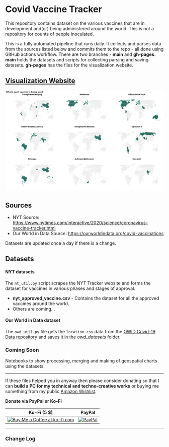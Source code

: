 # Covid Vaccine Tracker

This repository contains dataset on the various vaccines that are in development and(or) being administered around the world. This is not a repository for counts of people inoculated.

This is a fully automated pipeline that runs daily. It collects and parses data from the sources listed below and commits them to the repo - all done using GitHub actions workflow. There are two branches - **main** and **gh-pages**. **main** holds the datasets and scripts for collecting parsing and saving datasets. **gh-pages** has the files for the visualization website.

## [Visualization Website](https://armsp.github.io/covid-vaccine-tracker)

![Website Screenshot](website.png)

## Sources

- NYT Source: https://www.nytimes.com/interactive/2020/science/coronavirus-vaccine-tracker.html
- Our World in Data Source: https://ourworldindata.org/covid-vaccinations

Datasets are updated once a day if there is a change.

## Datasets

#### NYT datasets

The `nt_util.py` script scrapes the NYT Tracker website and forms the dataset for vaccines in various phases and stages of approval.

- **nyt_approved_vaccine.csv** - Contains the dataset for all the approved vaccines around the world.
- Others are coming...

#### Our World in Data dataset

The `owd_util.py` file gets the `location.csv` data from the [OWID Covid-19 Data repository](https://github.com/owid/covid-19-data) and saves it in the _owd_datasets_ folder.

### Coming Soon

Notebooks to show processing, merging and making of geospatial charts using the datasets.

---

If these files helped you in anyway then please consider donating so that I can **build a PC for my technical and techno-creative works** or buying me something from my public [Amazon Wishlist](https://www.amazon.in/hz/wishlist/genericItemsPage/3KCSFW4DRG1RY).

**Donate via PayPal or Ko-Fi** 

| Ko-Fi (5 $) | PayPal |
| :---: | :---: |
| <a href='https://ko-fi.com/D1D41SHIS' target='_blank'><img height='40' src='https://cdn.ko-fi.com/cdn/kofi4.png?v=2' alt='Buy Me a Coffee at ko-fi.com' /></a> | <a href="https://paypal.me/shantamraj" target="_blank"><img height='40' src="https://www.paypalobjects.com/webstatic/en_US/i/buttons/PP_logo_h_150x38.png" alt="PayPal" /></a>|

---

### Change Log

